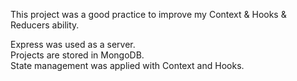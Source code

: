 This project was a good practice to improve my Context & Hooks & Reducers ability. 

Express was used as a server.  
Projects are stored in MongoDB.  
State management was applied with Context and Hooks.  
